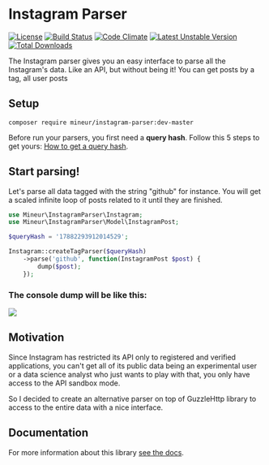 Instagram Parser
=================
[![License](https://poser.pugx.org/mineur/instagram-parser/license)](https://packagist.org/packages/mineur/instagram-parser)
[![Build Status](https://travis-ci.org/mineur/twitter-stream-api.svg?branch=master)](https://travis-ci.org/mineur/twitter-stream-api)
[![Code Climate](https://codeclimate.com/github/mineur/instagram-parser/badges/gpa.svg)](https://codeclimate.com/github/mineur/instagram-parser)
[![Latest Unstable Version](https://poser.pugx.org/mineur/instagram-parser/v/unstable)](https://packagist.org/packages/mineur/instagram-parser)
[![Total Downloads](https://poser.pugx.org/mineur/instagram-parser/downloads)](https://packagist.org/packages/mineur/instagram-parser)

The Instagram parser gives you an easy interface to parse all the Instagram's
data. Like an API, but without being it! You can get posts by a tag, all user posts 

## Setup
```shell
composer require mineur/instagram-parser:dev-master
```
Before run your parsers, you first need a **query hash**. Follow this 5 steps to 
get yours: [How to get a query hash](/docs/setup.md#how-to-get-your-query-hash-old-query-id).

## Start parsing!
Let's parse all data tagged with the string "github" for instance. You will get a scaled infinite 
loop of posts related to it until they are finished.
```php
use Mineur\InstagramParser\Instagram;
use Mineur\InstagramParser\Model\InstagramPost;

$queryHash = '17882293912014529';

Instagram::createTagParser($queryHash)
    ->parse('github', function(InstagramPost $post) {
        dump($post);
    });
```
### The console dump will be like this:
![](docs/img/example.gif)


## Motivation
Since Instagram has restricted its API only to registered and verified applications, 
you can't get all of its public data being an experimental user or a data science 
analyst who just wants to play with that, you only have access to the API sandbox mode.

So I decided to create an alternative parser on top of GuzzleHttp library to access 
to the entire data with a nice interface.

## Documentation
For more information about this library [see the docs](/docs/index.md).
